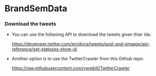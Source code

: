 # BrandSemData

### Download the tweets

- You can use the follwoing API to download the tweets given thier Ids:

  https://developer.twitter.com/en/docs/tweets/post-and-engage/api-reference/get-statuses-show-id

- Another option is to use the TwitterCrawler from this Github repo:

  https://raw.githubusercontent.com/ywwbill/TwitterCrawler
  
  
